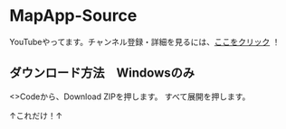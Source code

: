 # MapApp-Source
YouTubeやってます。チャンネル登録・詳細を見るには、[ここをクリック](https://www.youtube.com/@%E3%81%8A%E3%81%AB%E3%81%8E%E3%82%8A%E3%81%A7%E3%81%99-%E9%89%84%E3%82%AA%E3%82%BF) ！

## ダウンロード方法　Windowsのみ

<>Codeから、Download ZIPを押します。
すべて展開を押します。

↑これだけ！↑
